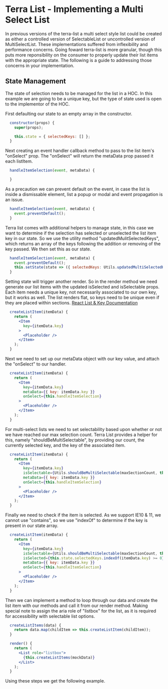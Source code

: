 # Terra List - Implementing a Multi Select List

In previous versions of the terra-list a multi select style list could be created as either a controlled version of SelectableList or uncontrolled version of MultiSelectList.  These implementations suffered from inflexibility and performance concerns. Going foward terra-list is more granular, though this puts more reponsibility on the consumer to properly update their list items with the appropriate state. The following is a guide to addressing those concerns in your implementation.

## State Management
The state of selection needs to be managed for the list in a HOC. In this example we are going to be a unique key, but the type of state used is open to the implementor of the HOC.

 First defaulting our state to an empty array in the constructor. 
```jsx
  constructor(props) {
    super(props);

    this.state = { selectedKeys: [] };
  }
```
Next creating an event handler callback method to pass to the list item's "onSelect" prop. The "onSelect" will return the metaData prop passed it each listItem.
```jsx
  handleItemSelection(event, metaData) {

  }
```
As a precaution we can prevent default on the event, in case the list is inside a dismissable element, list a popup or modal and event propagation is an issue.
```jsx
  handleItemSelection(event, metaData) {
    event.preventDefault();
  }
```
Terra list comes with additional helpers to manage state, in this case we want to determine if the selection has selected or unselected the list item key in our state. So we use the utility method "updatedMulitSelectedKeys", which returns an array of the keys following the addition or removing of the key passed. We then set this as our state.
```jsx
  handleItemSelection(event, metaData) {
    event.preventDefault();
    this.setState(state => ({ selectedKeys: Utils.updatedMultiSelectedKeys(state.selectedKeys, metaData.key) }));
  }
```
Setting state will trigger another render. So in the render method we need generate our list items with the updated isSelected and isSelectable props. Each item needs a unique key, not necessarily associated to our own key, but it works as well. The list renders flat, so keys need to be unique even if they are placed within sections.
[React List & Key Documentation](https://reactjs.org/docs/lists-and-keys.html)
```jsx
  createListItem(itemData) {
    return (
      <Item
        key={itemData.key}
      >
        <Placeholder />
      </Item>
    );
  }
```
Next we need to set up our metaData object with our key value, and attach the "onSelect" to our handler.
```jsx
  createListItem(itemData) {
    return (
      <Item
        key={itemData.key}
        metaData={{ key: itemData.key }}
        onSelect={this.handleItemSelection}
      >
        <Placeholder />
      </Item>
    );
  }
```
For multi-select lists we need to set selectability based upon whether or not we have reached our max selection count.  Terra List provides a helper for this, namely "shouldBeMultiSelectable", by providing our count, the currently selected key, and the key of the associated item.
```jsx
  createListItem(itemData) {
    return (
      <Item
        key={itemData.key}
        isSelectable={Utils.shouldBeMultiSelectable(maxSectionCount, this.state.selectedKeys, itemData.key)}
        metaData={{ key: itemData.key }}
        onSelect={this.handleItemSelection}
      >
        <Placeholder />
      </Item>
    );
  }
```
Finally we need to check if the item is selected. As we support IE10 & 11, we cannot use "contains", so we use "indexOf" to determine if the key is present in our state array.
```jsx
  createListItem(itemData) {
    return (
      <Item
        key={itemData.key}
        isSelectable={Utils.shouldBeMultiSelectable(maxSectionCount, this.state.selectedKeys, itemData.key)}
        isSelected={this.state.selectedKeys.indexOf(itemData.key) >= 0}
        metaData={{ key: itemData.key }}
        onSelect={this.handleItemSelection}
      >
        <Placeholder />
      </Item>
    );
  }
```
Then we can implement a method to loop through our data and create the list item with our methods and call it from our render method. Making special note to assign the aria role of "listbox" for the list, as it is required for accessibility with selectable list options.
```jsx
  createListItems(data) {
    return data.map(childItem => this.createListItem(childItem));
  }

  render() {
    return (
      <List role="listbox">
        {this.createListItems(mockData)}
      </List>
    );
  }
  ```
  Using these steps we get the following example.